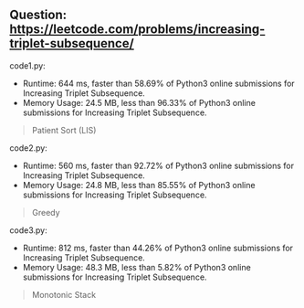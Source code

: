 ## Question: https://leetcode.com/problems/increasing-triplet-subsequence/

code1.py:
* Runtime: 644 ms, faster than 58.69% of Python3 online submissions for Increasing Triplet Subsequence.
* Memory Usage: 24.5 MB, less than 96.33% of Python3 online submissions for Increasing Triplet Subsequence.
> Patient Sort (LIS)

code2.py:
* Runtime: 560 ms, faster than 92.72% of Python3 online submissions for Increasing Triplet Subsequence.
* Memory Usage: 24.8 MB, less than 85.55% of Python3 online submissions for Increasing Triplet Subsequence.
> Greedy

code3.py:
* Runtime: 812 ms, faster than 44.26% of Python3 online submissions for Increasing Triplet Subsequence.
* Memory Usage: 48.3 MB, less than 5.82% of Python3 online submissions for Increasing Triplet Subsequence.
> Monotonic Stack